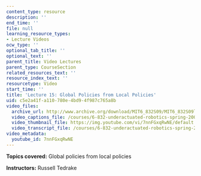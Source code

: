 ```yaml
---
content_type: resource
description: ''
end_time: ''
file: null
learning_resource_types:
- Lecture Videos
ocw_type: ''
optional_tab_title: ''
optional_text: ''
parent_title: Video Lectures
parent_type: CourseSection
related_resources_text: ''
resource_index_text: ''
resourcetype: Video
start_time: ''
title: 'Lecture 15: Global Policies from Local Policies'
uid: c5e2a41f-a110-780e-4bd9-4f987c765a8b
video_files:
  archive_url: http://www.archive.org/download/MIT6_832S09/MIT6_832S09lec15_300k.mp4
  video_captions_file: /courses/6-832-underactuated-robotics-spring-2009/936bc837098251a7afff0902e4890c04_7nnFGxqRwNE.vtt
  video_thumbnail_file: https://img.youtube.com/vi/7nnFGxqRwNE/default.jpg
  video_transcript_file: /courses/6-832-underactuated-robotics-spring-2009/005b482183726d31b9fad52d38bbc024_7nnFGxqRwNE.pdf
video_metadata:
  youtube_id: 7nnFGxqRwNE
---
```


**Topics covered:** Global policies from local policies

**Instructors:** Russell Tedrake



